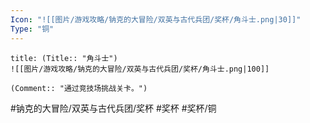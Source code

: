 ```yaml
---
Icon: "![[图片/游戏攻略/钠克的大冒险/双英与古代兵团/奖杯/角斗士.png|30]]"
Type: "铜"
---
```

```ad-common-bronze-trophy
title: (Title:: "角斗士")
![[图片/游戏攻略/钠克的大冒险/双英与古代兵团/奖杯/角斗士.png|100]]

(Comment:: "通过竞技场挑战关卡。")
```

#钠克的大冒险/双英与古代兵团/奖杯 #奖杯 #奖杯/铜
